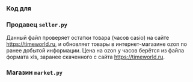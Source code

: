 
### Код для


### Продавец ```seller.py```

Данный файл проверяет остатки товара (часов casio) на сайте https://timeworld.ru, и обновляет товары в интернет-магазине ozon по ранее добытой информации. Цена на ozon у часов берётся из файла формата xls, заранее скаченного с сайта https://timeworld.ru.


### Магазин ```market.py``` 

